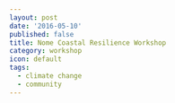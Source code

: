 ```yaml
---
layout: post
date: '2016-05-10'
published: false
title: Nome Coastal Resilience Workshop
category: workshop
icon: default
tags:
  - climate change
  - community
---
```



